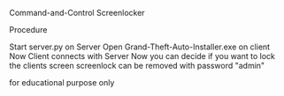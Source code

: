 
Command-and-Control Screenlocker




Procedure

Start server.py on Server
Open Grand-Theft-Auto-Installer.exe on client
Now Client connects with Server
Now you can decide if you want to lock the clients screen
screenlock can be removed with password "admin"



for educational purpose only

